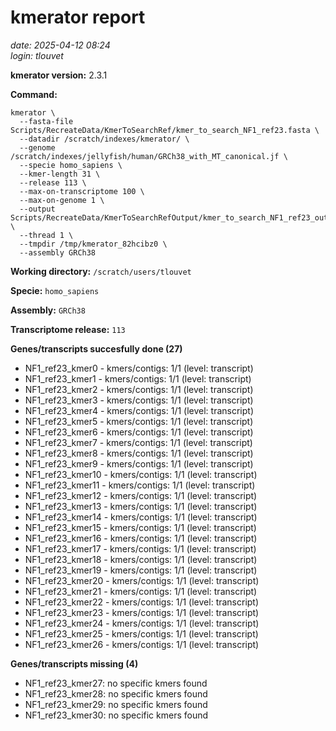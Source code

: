# kmerator report
*date: 2025-04-12 08:24*  
*login: tlouvet*

**kmerator version:** 2.3.1

**Command:**

```
kmerator \
  --fasta-file Scripts/RecreateData/KmerToSearchRef/kmer_to_search_NF1_ref23.fasta \
  --datadir /scratch/indexes/kmerator/ \
  --genome /scratch/indexes/jellyfish/human/GRCh38_with_MT_canonical.jf \
  --specie homo_sapiens \
  --kmer-length 31 \
  --release 113 \
  --max-on-transcriptome 100 \
  --max-on-genome 1 \
  --output Scripts/RecreateData/KmerToSearchRefOutput/kmer_to_search_NF1_ref23_output \
  --thread 1 \
  --tmpdir /tmp/kmerator_82hcibz0 \
  --assembly GRCh38
```

**Working directory:** `/scratch/users/tlouvet`

**Specie:** `homo_sapiens`

**Assembly:** `GRCh38`

**Transcriptome release:** `113`

**Genes/transcripts succesfully done (27)**

- NF1_ref23_kmer0 - kmers/contigs: 1/1 (level: transcript)
- NF1_ref23_kmer1 - kmers/contigs: 1/1 (level: transcript)
- NF1_ref23_kmer2 - kmers/contigs: 1/1 (level: transcript)
- NF1_ref23_kmer3 - kmers/contigs: 1/1 (level: transcript)
- NF1_ref23_kmer4 - kmers/contigs: 1/1 (level: transcript)
- NF1_ref23_kmer5 - kmers/contigs: 1/1 (level: transcript)
- NF1_ref23_kmer6 - kmers/contigs: 1/1 (level: transcript)
- NF1_ref23_kmer7 - kmers/contigs: 1/1 (level: transcript)
- NF1_ref23_kmer8 - kmers/contigs: 1/1 (level: transcript)
- NF1_ref23_kmer9 - kmers/contigs: 1/1 (level: transcript)
- NF1_ref23_kmer10 - kmers/contigs: 1/1 (level: transcript)
- NF1_ref23_kmer11 - kmers/contigs: 1/1 (level: transcript)
- NF1_ref23_kmer12 - kmers/contigs: 1/1 (level: transcript)
- NF1_ref23_kmer13 - kmers/contigs: 1/1 (level: transcript)
- NF1_ref23_kmer14 - kmers/contigs: 1/1 (level: transcript)
- NF1_ref23_kmer15 - kmers/contigs: 1/1 (level: transcript)
- NF1_ref23_kmer16 - kmers/contigs: 1/1 (level: transcript)
- NF1_ref23_kmer17 - kmers/contigs: 1/1 (level: transcript)
- NF1_ref23_kmer18 - kmers/contigs: 1/1 (level: transcript)
- NF1_ref23_kmer19 - kmers/contigs: 1/1 (level: transcript)
- NF1_ref23_kmer20 - kmers/contigs: 1/1 (level: transcript)
- NF1_ref23_kmer21 - kmers/contigs: 1/1 (level: transcript)
- NF1_ref23_kmer22 - kmers/contigs: 1/1 (level: transcript)
- NF1_ref23_kmer23 - kmers/contigs: 1/1 (level: transcript)
- NF1_ref23_kmer24 - kmers/contigs: 1/1 (level: transcript)
- NF1_ref23_kmer25 - kmers/contigs: 1/1 (level: transcript)
- NF1_ref23_kmer26 - kmers/contigs: 1/1 (level: transcript)


**Genes/transcripts missing (4)**

- NF1_ref23_kmer27: no specific kmers found
- NF1_ref23_kmer28: no specific kmers found
- NF1_ref23_kmer29: no specific kmers found
- NF1_ref23_kmer30: no specific kmers found
